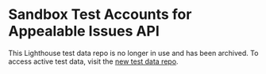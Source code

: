 # Sandbox Test Accounts for Appealable Issues API

This Lighthouse test data repo is no longer in use and has been archived. To access active test data, visit the [new test data repo](https://developer.va.gov/explore/api/appealable-issues/test-users).
